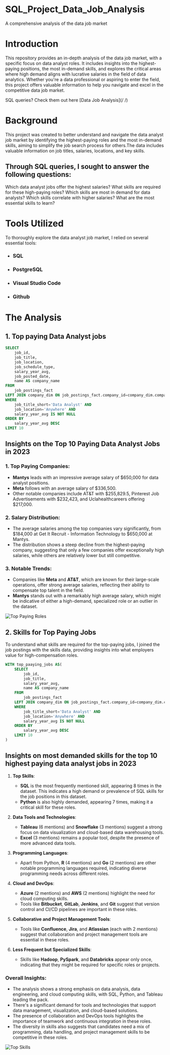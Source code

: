 # SQL_Project_Data_Job_Analysis
A comprehensive analysis of the data job market
# Introduction
This repository provides an in-depth analysis of the data job market, with a specific focus on data analyst roles. It includes insights into the highest-paying positions, the most in-demand skills, and explores the critical areas where high demand aligns with lucrative salaries in the field of data analytics. Whether you're a data professional or aspiring to enter the field, this project offers valuable information to help you navigate and excel in the competitive data job market.

SQL queries? Check them out here [Data Job Analysis](/ /)
# Background
This project was created to better understand and navigate the data analyst job market by identifying the highest-paying roles and the most in-demand skills, aiming to simplify the job search process for others.The data includes valuable information on job titles, salaries, locations, and key skills.

## Through SQL queries, I sought to answer the following questions:

Which data analyst jobs offer the highest salaries?
What skills are required for these high-paying roles?
Which skills are most in demand for data analysts?
Which skills correlate with higher salaries?
What are the most essential skills to learn?

# Tools Utilized
To thoroughly explore the data analyst job market, I relied on several essential tools:
* ### SQL
* ### PostgreSQL
* ### Visual Studio Code
* ### Github

# The Analysis
## 1. Top paying Data Analyst jobs

```sql
SELECT
    job_id,
    job_title,
    job_location,
    job_schedule_type,
    salary_year_avg,
    job_posted_date,
    name AS company_name
FROM
    job_postings_fact
LEFT JOIN company_dim ON job_postings_fact.company_id=company_dim.company_id
WHERE
    job_title_short='Data Analyst' AND
    job_location='Anywhere' AND
    salary_year_avg IS NOT NULL
ORDER BY
    salary_year_avg DESC
LIMIT 10
```
## Insights on the Top 10 Paying Data Analyst Jobs in 2023

### 1. Top Paying Companies:

- **Mantys** leads with an impressive average salary of $650,000 for data analyst positions.
- **Meta** follows with an average salary of $336,500.
- Other notable companies include AT&T with $255,829.5, Pinterest Job Advertisements with $232,423, and Uclahealthcareers offering $217,000.
### 2. Salary Distribution:
- The average salaries among the top companies vary significantly, from $184,000 at Get It Recruit - Information Technology to $650,000 at Mantys.
- The distribution shows a steep decline from the highest-paying company, suggesting that only a few companies offer exceptionally high salaries, while others are relatively lower but still competitive.
### 3. Notable Trends:
- Companies like **Meta** and **AT&T**, which are known for their large-scale operations, offer strong average salaries, reflecting their ability to compensate top talent in the field.
- **Mantys** stands out with a remarkably high average salary, which might be indicative of either a high-demand, specialized role or an outlier in the dataset.

![Top Paying Roles](im1.png)

## 2. Skills for Top Paying Jobs
To understand what skills are required for the top-paying jobs, I joined the job postings with the skills data, providing insights into what employers value for high-compensation roles.
```sql
WITH top_paaying_jobs AS(
    SELECT
        job_id,
        job_title,
        salary_year_avg,
        name AS company_name
    FROM
        job_postings_fact
    LEFT JOIN company_dim ON job_postings_fact.company_id=company_dim.company_id
    WHERE
        job_title_short='Data Analyst' AND
        job_location='Anywhere' AND
        salary_year_avg IS NOT NULL
    ORDER BY
        salary_year_avg DESC
    LIMIT 10
)
```
## Insights on most demanded skills for the top 10 highest paying data analyst jobs in 2023

1. **Top Skills**:
   - **SQL** is the most frequently mentioned skill, appearing 8 times in the dataset. This indicates a high demand or prevalence of SQL skills for the job positions in this dataset.
   - **Python** is also highly demanded, appearing 7 times, making it a critical skill for these roles.

2. **Data Tools and Technologies**:
   - **Tableau** (6 mentions) and **Snowflake** (3 mentions) suggest a strong focus on data visualization and cloud-based data warehousing tools.
   - **Excel** (3 mentions) remains a popular tool, despite the presence of more advanced data tools.

3. **Programming Languages**:
   - Apart from Python, **R** (4 mentions) and **Go** (2 mentions) are other notable programming languages required, indicating diverse programming needs across different roles.

4. **Cloud and DevOps**:
   - **Azure** (2 mentions) and **AWS** (2 mentions) highlight the need for cloud computing skills.
   - Tools like **Bitbucket**, **GitLab**, **Jenkins**, and **Git** suggest that version control and CI/CD pipelines are important in these roles.

5. **Collaborative and Project Management Tools**:
   - Tools like **Confluence**, **Jira**, and **Atlassian** (each with 2 mentions) suggest that collaboration and project management tools are essential in these roles.

6. **Less Frequent but Specialized Skills**:
   - Skills like **Hadoop**, **PySpark**, and **Databricks** appear only once, indicating that they might be required for specific roles or projects.

### Overall Insights:
- The analysis shows a strong emphasis on data analysis, data engineering, and cloud computing skills, with SQL, Python, and Tableau leading the pack.
- There's a significant demand for tools and technologies that support data management, visualization, and cloud-based solutions.
- The presence of collaboration and DevOps tools highlights the importance of teamwork and continuous integration in these roles.
- The diversity in skills also suggests that candidates need a mix of programming, data handling, and project management skills to be competitive in these roles.

![Top Skills](im2.png)
